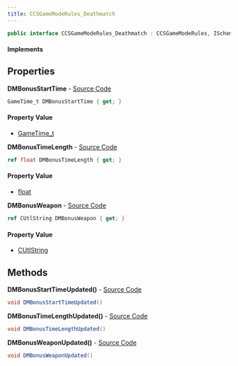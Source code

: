 ```yaml
---
title: CCSGameModeRules_Deathmatch
---
```


```csharp
public interface CCSGameModeRules_Deathmatch : CCSGameModeRules, ISchemaClass<CCSGameModeRules>, ISchemaClass<CCSGameModeRules_Deathmatch>, ISchemaField, ISchemaClass, INativeHandle
```

#### Implements

## Properties

**DMBonusStartTime** - [Source Code](https://github.com/swiftly-solution/swiftlys2/blob/master/managed/src/SwiftlyS2.Generated/Schemas/Interfaces/CCSGameModeRules_Deathmatch.cs#L16)

```csharp
GameTime_t DMBonusStartTime { get; }
```

#### Property Value

- [GameTime_t](/docs/api/shared/schemadefinitions/gametime_t)

**DMBonusTimeLength** - [Source Code](https://github.com/swiftly-solution/swiftlys2/blob/master/managed/src/SwiftlyS2.Generated/Schemas/Interfaces/CCSGameModeRules_Deathmatch.cs#L18)

```csharp
ref float DMBonusTimeLength { get; }
```

#### Property Value

- [float](https://learn.microsoft.com/dotnet/api/system.single)

**DMBonusWeapon** - [Source Code](https://github.com/swiftly-solution/swiftlys2/blob/master/managed/src/SwiftlyS2.Generated/Schemas/Interfaces/CCSGameModeRules_Deathmatch.cs#L20)

```csharp
ref CUtlString DMBonusWeapon { get; }
```

#### Property Value

- [CUtlString](/docs/api/shared/natives/cutlstring)

## Methods

**DMBonusStartTimeUpdated()** - [Source Code](https://github.com/swiftly-solution/swiftlys2/blob/master/managed/src/SwiftlyS2.Generated/Schemas/Interfaces/CCSGameModeRules_Deathmatch.cs#L22)

```csharp
void DMBonusStartTimeUpdated()
```

**DMBonusTimeLengthUpdated()** - [Source Code](https://github.com/swiftly-solution/swiftlys2/blob/master/managed/src/SwiftlyS2.Generated/Schemas/Interfaces/CCSGameModeRules_Deathmatch.cs#L23)

```csharp
void DMBonusTimeLengthUpdated()
```

**DMBonusWeaponUpdated()** - [Source Code](https://github.com/swiftly-solution/swiftlys2/blob/master/managed/src/SwiftlyS2.Generated/Schemas/Interfaces/CCSGameModeRules_Deathmatch.cs#L24)

```csharp
void DMBonusWeaponUpdated()
```

